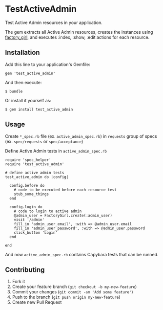 # TestActiveAdmin

Test Active Admin resources in your application. 

The gem extracts all Active Admin resources, creates the instances using 
[factory_girl](https://github.com/thoughtbot/factory_girl), 
and executes :index, :show, :edit actions for each resource.

## Installation

Add this line to your application's Gemfile:

    gem 'test_active_admin'

And then execute:

    $ bundle

Or install it yourself as:

    $ gem install test_active_admin

## Usage

Create `*_spec.rb` file (ex. `active_admin_spec.rb`) in `requests` group of specs 
(ex. `spec/requests` or `spec/acceptance`)

Define Active Admin tests in `active_admin_spec.rb`

    require 'spec_helper'
    require 'test_active_admin'
    
    # define active admin tests
    test_active_admin do |config|
      
      config.before do
        # code to be executed before each resource test
        stub_some_things
      end
      
      config.login do
        # code to login to active admin
        @admin_user = FactoryGirl.create(:admin_user)
        visit '/admin'
        fill_in 'admin_user_email', :with => @admin_user.email
        fill_in 'admin_user_password', :with => @admin_user.password
        click_button 'Login'
      end
      
    end

And now `active_admin_spec.rb` contains Capybara tests that can be runned.


## Contributing

1. Fork it
2. Create your feature branch (`git checkout -b my-new-feature`)
3. Commit your changes (`git commit -am 'Add some feature'`)
4. Push to the branch (`git push origin my-new-feature`)
5. Create new Pull Request

